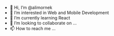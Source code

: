- 👋 Hi, I’m @alimornek
- 👀 I’m interested in Web and Mobile Development
- 🌱 I’m currently learning React
- 💞️ I’m looking to collaborate on ...
- 📫 How to reach me ...

<!---
alimornek/alimornek is a ✨ special ✨ repository because its `README.md` (this file) appears on your GitHub profile.
You can click the Preview link to take a look at your changes.
--->

